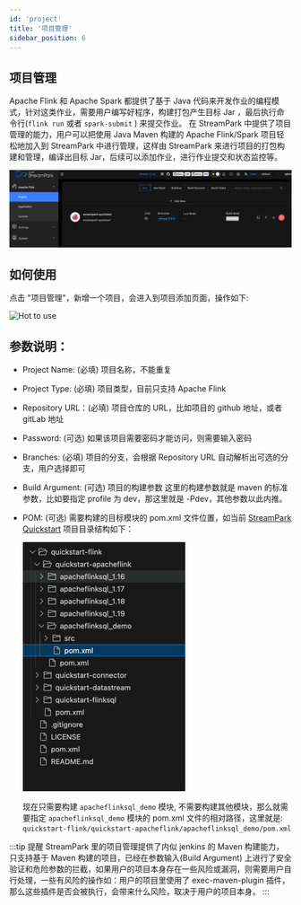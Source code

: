 ```yaml
---
id: 'project'
title: '项目管理'
sidebar_position: 6
---
```


## 项目管理

Apache Flink 和 Apache Spark 都提供了基于 Java 代码来开发作业的编程模式，针对这类作业，需要用户编写好程序，构建打包产生目标 Jar ，最后执行命令行(`flink run` 或者 `spark-submit` ) 来提交作业。
在 StreamPark 中提供了项目管理的能力，用户可以把使用 Java Maven 构建的 Apache Flink/Spark 项目轻松地加入到 StreamPark 中进行管理，这样由 StreamPark 来进行项目的打包构建和管理，编译出目标 Jar，后续可以添加作业，进行作业提交和状态监控等。

![Project](/doc/image/project/project.png)

## 如何使用

点击 "项目管理"，新增一个项目，会进入到项目添加页面，操作如下:

![Hot to use](/doc/image/project/project.gif)

## 参数说明：

- Project Name: (必填) 项目名称，不能重复
- Project Type: (必填) 项目类型，目前只支持 Apache Flink
- Repository URL：(必填) 项目仓库的 URL，比如项目的 github 地址，或者 gitLab 地址
- Password: (可选) 如果该项目需要密码才能访问，则需要输入密码
- Branches: (必填) 项目的分支，会根据 Repository URL 自动解析出可选的分支，用户选择即可
- Build Argument: (可选) 项目的构建参数
  这里的构建参数就是 maven 的标准参数，比如要指定 profile 为 dev，那这里就是 -Pdev，其他参数以此内推。

- POM: (可选) 需要构建的目标模块的 pom.xml 文件位置，如当前 [StreamPark Quickstart](https://github.com/apache/incubator-streampark-quickstart) 项目目录结构如下：

  ![Pom 位置](/doc/image/project/pom-position.png)

  现在只需要构建 `apacheflinksql_demo` 模块, 不需要构建其他模块，那么就需要指定 `apacheflinksql_demo` 模块的 pom.xml 文件的相对路径，这里就是:
  `quickstart-flink/quickstart-apacheflink/apacheflinksql_demo/pom.xml`

:::tip 提醒
StreamPark 里的项目管理提供了内似 jenkins 的 Maven 构建能力，只支持基于 Maven 构建的项目，已经在参数输入(Build Argument) 上进行了安全验证和危险参数的拦截，如果用户的项目本身存在一些风险或漏洞，则需要用户自行处理，一些有风险的操作如：用户的项目里使用了 exec-maven-plugin 插件，
那么这些插件是否会被执行，会带来什么风险，取决于用户的项目本身。
:::

